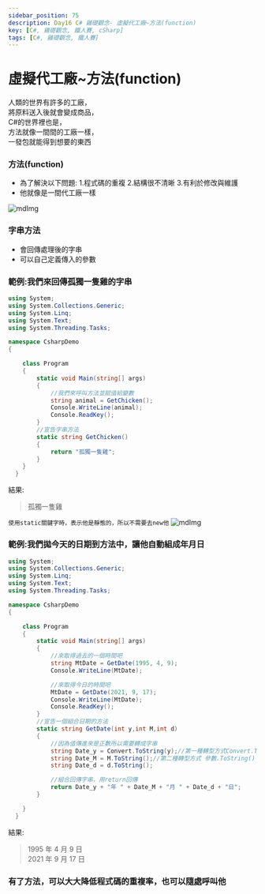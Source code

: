 ```yaml
---
sidebar_position: 75
description: Day16 C# 雞礎觀念- 虛擬代工廠~方法(function)
key: [C#, 雞礎觀念, 鐵人賽, cSharp]
tags: [C#, 雞礎觀念, 鐵人賽]
---
```


# 虛擬代工廠~方法(function)

人類的世界有許多的工廠，<br/>
將原料送入後就會變成商品，<br/>
C#的世界裡也是，<br/>
方法就像一間間的工廠一樣，<br/>
一發包就能得到想要的東西

### 方法(function)

- 為了解決以下問題: 1.程式碼的重複 2.結構很不清晰 3.有利於修改與維護
- 他就像是一間代工廠一樣

![mdImg](https://ithelp.ithome.com.tw/upload/images/20210916/20097001aX9kdraTMz.png)

### 字串方法

- 會回傳處理後的字串
- 可以自己定義傳入的參數

### 範例:我們來回傳孤獨一隻雞的字串

```csharp
using System;
using System.Collections.Generic;
using System.Linq;
using System.Text;
using System.Threading.Tasks;

namespace CsharpDemo
{

    class Program
    {
        static void Main(string[] args)
        {
            //我們來呼叫方法並賦值給變數
            string animal = GetChicken();
            Console.WriteLine(animal);
            Console.ReadKey();
        }
        //宣告字串方法
        static string GetChicken()
        {
            return "孤獨一隻雞";
        }
    }
  }
```

結果:

> 孤獨一隻雞

`使用static關鍵字時，表示他是靜態的，所以不需要去new他`
![mdImg](https://ithelp.ithome.com.tw/upload/images/20210917/200970012uV77UtFx6.png)

### 範例:我們拋今天的日期到方法中，讓他自動組成年月日

```csharp
using System;
using System.Collections.Generic;
using System.Linq;
using System.Text;
using System.Threading.Tasks;

namespace CsharpDemo
{

    class Program
    {
        static void Main(string[] args)
        {
            //來取得過去的一個時間吧
            string MtDate = GetDate(1995, 4, 9);
            Console.WriteLine(MtDate);

            //來取得今日的時間吧
            MtDate = GetDate(2021, 9, 17);
            Console.WriteLine(MtDate);
            Console.ReadKey();
        }
        //宣告一個組合日期的方法
        static string GetDate(int y,int M,int d)
        {
            //因為值傳進來是正數所以需要轉成字串
            string Date_y = Convert.ToString(y);//第一種轉型方式Convert.To...
            string Date_M = M.ToString();//第二種轉型方式 參數.ToString()
            string Date_d = d.ToString();

            //組合回傳字串，用return回傳
            return Date_y + "年 " + Date_M + "月 " + Date_d + "日";
        }

    }
  }
```

結果:

> 1995 年 4 月 9 日<br/>
> 2021 年 9 月 17 日

### 有了方法，可以大大降低程式碼的重複率，也可以隨處呼叫他
